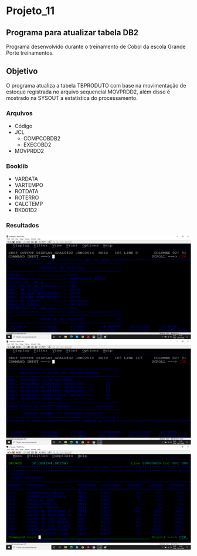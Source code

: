 # Projeto_11
## Programa para atualizar tabela DB2

Programa desenvolvido durante o treinamento de Cobol da escola Grande Porte treinamentos.

## Objetivo

O programa atualiza a tabela TBPRODUTO com base na movimentação de estoque registrada no arquivo sequencial MOVPRDD2, além disso é mostrado na SYSOUT a estatística do processamento.

### Arquivos

* Código 
* JCL 
  * COMPCOBDB2
  * EXECOBD2
* MOVPRDD2

### Booklib

* VARDATA
* VARTEMPO
* ROTDATA
* ROTERRO
* CALCTEMP
* BK001D2

### Resultados

![SYSOUT](sysout_02.png)
![SYSOUT](sysout_01.png)
![TBPRODUTO](tabela.png)




